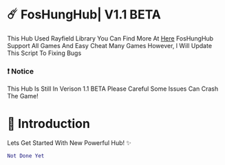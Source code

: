 # ☄️ FosHungHub| V1.1 BETA

This Hub Used Rayfield Library You Can Find More At [Here](https://docs.sirius.menu/rayfield/configuration/booting-library)
FosHungHub Support All Games And Easy Cheat Many Games However, l Will Update This Script To Fixing Bugs

### ❗ Notice
This Hub Is Still In Verison 1.1 BETA Please Careful Some Issues Can Crash The Game!


# 👋 Introduction

Lets Get Started With New Powerful Hub! ✨
```lua
Not Done Yet
```
